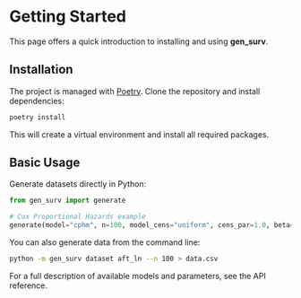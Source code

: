 # Getting Started

This page offers a quick introduction to installing and using **gen_surv**.

## Installation

The project is managed with [Poetry](https://python-poetry.org). Clone the repository and install dependencies:

```bash
poetry install
```

This will create a virtual environment and install all required packages.

## Basic Usage

Generate datasets directly in Python:

```python
from gen_surv import generate

# Cox Proportional Hazards example
generate(model="cphm", n=100, model_cens="uniform", cens_par=1.0, beta=0.5, covar=2.0)
```

You can also generate data from the command line:

```bash
python -m gen_surv dataset aft_ln --n 100 > data.csv
```

For a full description of available models and parameters, see the API reference.

